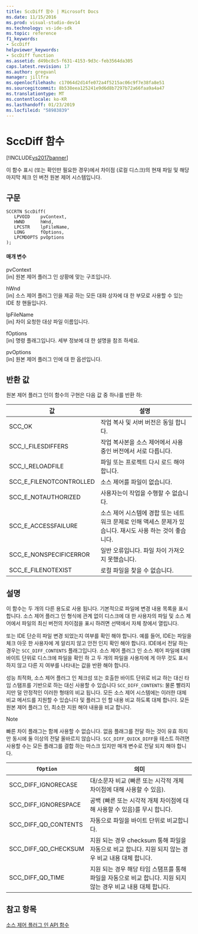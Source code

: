 ```yaml
---
title: SccDiff 함수 | Microsoft Docs
ms.date: 11/15/2016
ms.prod: visual-studio-dev14
ms.technology: vs-ide-sdk
ms.topic: reference
f1_keywords:
- SccDiff
helpviewer_keywords:
- SccDiff function
ms.assetid: d49bc8c5-f631-4153-9d3c-feb3564da305
caps.latest.revision: 17
ms.author: gregvanl
manager: jillfra
ms.openlocfilehash: c17064d2d14fe072a4f5215ac06c9f7e38fa8e51
ms.sourcegitcommit: 8b538eea125241e9d6d8b7297b72a66faa9a4a47
ms.translationtype: MT
ms.contentlocale: ko-KR
ms.lasthandoff: 01/23/2019
ms.locfileid: "58983839"
---
```

# <a name="sccdiff-function"></a>SccDiff 함수
[!INCLUDE[vs2017banner](../includes/vs2017banner.md)]

이 함수 표시 (또는 확인만 필요한 경우)에서 차이점 (로컬 디스크)의 현재 파일 및 해당 마지막 체크 인 버전 원본 제어 시스템입니다.  
  
## <a name="syntax"></a>구문  
  
```cpp#  
SCCRTN SccDiff(  
   LPVOID    pvContext,  
   HWND      hWnd,  
   LPCSTR    lpFileName,  
   LONG      fOptions,  
   LPCMDOPTS pvOptions  
);  
```  
  
#### <a name="parameters"></a>매개 변수  
 pvContext  
 [in] 원본 제어 플러그 인 상황에 맞는 구조입니다.  
  
 hWnd  
 [in] 소스 제어 플러그 인을 제공 하는 모든 대화 상자에 대 한 부모로 사용할 수 있는 IDE 창 핸들입니다.  
  
 lpFileName  
 [in] 차이 요청한 대상 파일 이름입니다.  
  
 fOptions  
 [in] 명령 플래그입니다. 세부 정보에 대 한 설명을 참조 하세요.  
  
 pvOptions  
 [in] 원본 제어 플러그 인에 대 한 옵션입니다.  
  
## <a name="return-value"></a>반환 값  
 원본 제어 플러그 인이 함수의 구현은 다음 값 중 하나를 반환 하:  
  
|값|설명|  
|-----------|-----------------|  
|SCC_OK|작업 복사 및 서버 버전은 동일 합니다.|  
|SCC_I_FILESDIFFERS|작업 복사본을 소스 제어에서 사용 중인 버전에서 서로 다릅니다.|  
|SCC_I_RELOADFILE|파일 또는 프로젝트 다시 로드 해야 합니다.|  
|SCC_E_FILENOTCONTROLLED|소스 제어를 파일이 없습니다.|  
|SCC_E_NOTAUTHORIZED|사용자는이 작업을 수행할 수 없습니다.|  
|SCC_E_ACCESSFAILURE|소스 제어 시스템에 경합 또는 네트워크 문제로 인해 액세스 문제가 있습니다. 재시도 사용 하는 것이 좋습니다.|  
|SCC_E_NONSPECIFICERROR|일반 오류입니다. 파일 차이 가져오지 못했습니다.|  
|SCC_E_FILENOTEXIST|로컬 파일을 찾을 수 없습니다.|  
  
## <a name="remarks"></a>설명  
 이 함수는 두 개의 다른 용도로 사용 됩니다. 기본적으로 파일에 변경 내용 목록을 표시 합니다. 소스 제어 플러그 인 형식에 관계 없이 디스크에 대 한 사용자의 파일 및 소스 제어에서 파일의 최신 버전의 차이점을 표시 하려면 선택에서 자체 창에서 열립니다.  
  
 또는 IDE 단순히 파일 변경 되었는지 여부를 확인 해야 합니다. 예를 들어, IDE는 파일을 체크 아웃 한 사용자에 게 알리지 않고 안전 인지 확인 해야 합니다. IDE에서 전달 하는 경우는 `SCC_DIFF_CONTENTS` 플래그입니다. 소스 제어 플러그 인 소스 제어 파일에 대해 바이트 단위로 디스크에 파일을 확인 하 고 두 개의 파일을 사용자에 게 아무 것도 표시 하지 않고 다른 지 여부를 나타내는 값을 반환 해야 합니다.  
  
 성능 최적화, 소스 제어 플러그 인 체크섬 또는 호출한 바이트 단위로 비교 하는 대신 타임 스탬프를 기반으로 하는 대신 사용할 수 있습니다 `SCC_DIFF_CONTENTS`: 물론 빨라지지만 덜 안정적인 이러한 형태의 비교 됩니다. 모든 소스 제어 시스템에는 이러한 대체 비교 메서드를 지원할 수 있습니다 및 플러그 인 할 내용 비교 하도록 대체 합니다. 모든 원본 제어 플러그 인, 최소한 지원 해야 내용을 비교 합니다.  
  
> [!NOTE]
>  빠른 차이 플래그는 함께 사용할 수 없습니다. 없음 플래그를 전달 하는 것이 유효 하지만 동시에 둘 이상의 전달 올바르지 않습니다. `SCC_DIFF_QUICK_DIFF`을 테스트 하려면 사용할 수는 모든 플래그를 결합 하는 마스크 있지만 매개 변수로 전달 되지 해야 합니다.  
  
|`fOption`|의미|  
|---------------|-------------|  
|SCC_DIFF_IGNORECASE|대/소문자 비교 (빠른 또는 시각적 개체 차이점에 대해 사용할 수 있음).|  
|SCC_DIFF_IGNORESPACE|공백 (빠른 또는 시각적 개체 차이점에 대해 사용할 수 있음)를 무시 합니다.|  
|SCC_DIFF_QD_CONTENTS|자동으로 파일을 바이트 단위로 비교합니다.|  
|SCC_DIFF_QD_CHECKSUM|지원 되는 경우 checksum 통해 파일을 자동으로 비교 합니다. 지원 되지 않는 경우 비교 내용 대체 합니다.|  
|SCC_DIFF_QD_TIME|지원 되는 경우 해당 타임 스탬프를 통해 파일을 자동으로 비교 합니다. 지원 되지 않는 경우 비교 내용 대체 합니다.|  
  
## <a name="see-also"></a>참고 항목  
 [소스 제어 플러그 인 API 함수](../extensibility/source-control-plug-in-api-functions.md)
